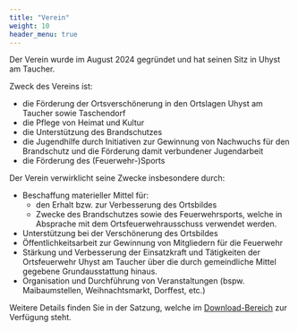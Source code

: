 ```yaml
---
title: "Verein"
weight: 10
header_menu: true
---
```


Der Verein wurde im August 2024 gegründet und hat seinen Sitz in Uhyst am Taucher.

Zweck des Vereins ist:

- die Förderung der Ortsverschönerung in den Ortslagen Uhyst am Taucher sowie Taschendorf
- die Pflege von Heimat und Kultur
- die Unterstützung des Brandschutzes
- die Jugendhilfe durch Initiativen zur Gewinnung von Nachwuchs für den Brandschutz und die Förderung damit verbundener Jugendarbeit
- die Förderung des (Feuerwehr-)Sports

Der Verein verwirklicht seine Zwecke insbesondere durch:

- Beschaffung materieller Mittel für:
  - den Erhalt bzw. zur Verbesserung des Ortsbildes
  - Zwecke des Brandschutzes sowie des Feuerwehrsports, welche in Absprache mit dem Ortsfeuerwehrausschuss verwendet werden.
- Unterstützung bei der Verschönerung des Ortsbildes
- Öffentlichkeitsarbeit zur Gewinnung von Mitgliedern für die Feuerwehr
- Stärkung und Verbesserung der Einsatzkraft und Tätigkeiten der Ortsfeuerwehr Uhyst am Taucher über die durch gemeindliche Mittel gegebene Grundausstattung hinaus.
- Organisation und Durchführung von Veranstaltungen (bspw. Maibaumstellen, Weihnachtsmarkt, Dorffest, etc.)

Weitere Details finden Sie in der Satzung, welche im [Download-Bereich](#downloads) zur Verfügung steht.
